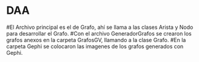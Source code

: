 # DAA
#El Archivo principal es el de Grafo, ahí se llama a las clases Arista y Nodo para desarrollar el Grafo. 
#Con el archivo GeneradorGrafos se crearon los grafos anexos en la carpeta GrafosGV, llamando a la clase Grafo.
#En la carpeta Gephi se colocaron las imagenes de los grafos generados con Gephi. 
